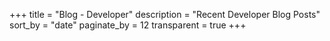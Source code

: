 +++
title = "Blog - Developer"
description = "Recent Developer Blog Posts"
sort_by = "date"
paginate_by = 12
transparent = true
+++
